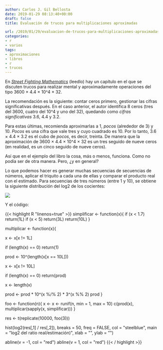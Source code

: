 ```yaml
---
author: Carlos J. Gil Bellosta
date: 2019-01-29 08:13:40+00:00
draft: false
title: Evaluación de trucos para multiplicaciones aproximadas

url: /2019/01/29/evaluacion-de-trucos-para-multiplicaciones-aproximadas/
categories:
- r
- varios
tags:
- aproximaciones
- libros
- r
- trucos
---
```


En [_Street Fighting Mathematics_](https://mitpress.mit.edu/books/street-fighting-mathematics) (leedlo) hay un capítulo en el que se discuten trucos para realizar mental y aproximadamente operaciones del tipo 3600 × 4.4 × 10^4 × 32.

La recomendación es la siguiente: contar ceros primero, gestionar las cifras significativas después. En el caso anterior, el autor identifica 8 ceros (tres del 3600, cuatro del 10^4 y uno del 32), quedando como _cifras significativas_ 3.6, 4.4 y 3.2.

Para estas últimas, recomienda aproximarlas a 1, _pocos_ (alrededor de 3) y 10. _Pocos_ es una cifra que vale tres y cuyo cuadrado es 10. Por lo tanto, 3.6 × 4.4 × 3.2 es el cubo de _pocos_, es decir, treinta. De manera que la aproximación de 3600 × 4.4 × 10^4 × 32 es un tres seguido de nueve ceros (en realidad, es un cinco seguido de nueve ceros).

Así que en el ejemplo del libro la cosa, más o menos, funciona. Como no podía ser de otra manera. Pero, ¿y en general?

Lo que podemos hacer es generar muchas secuencias de secuencias de números, aplicar el triquito a cada una de ellas y comparar el producto real con el estimado. Para secuencias de tres números (entre 1 y 10), se obtiene la siguiente distribución del log2 de los cocientes:

![](/wp-uploads/2019/01/estimation_error.png#center)

Y el código:

{{< highlight R "linenos=true" >}}
simplificar <- function(x){
  if (x < 1.7)
    return(1L)
  if (x < 5)
    return(3L)
  return(10L)
}

multiplicar <- function(x){

  x <- x[x != 1L]

  if (length(x) == 0)
    return(1)

  prod <- 10^(length(x[x == 10L]))

  x <- x[x != 10L]

  if (length(x) == 0)
    return(prod)

  x <- length(x)

  prod <- prod * 10^(x %/% 2) * 3^(x %% 2)
  prod
}


foo <- function(n){
  x <- x <- runif(n, min = 1, max = 10)
  c(prod(x), multiplicar(sapply(x, simplificar)))
}

res <- t(replicate(10000, foo(3)))

hist(log2(res[,1] / res[,2]), breaks = 50,
      freq = FALSE,
      col = "steelblue",
      main = "log2 del ratio real/estimación)",
      xlab = "", ylab = "")

abline(v = -1, col = "red")
abline(v =  1, col = "red")
{{< / highlight >}}

